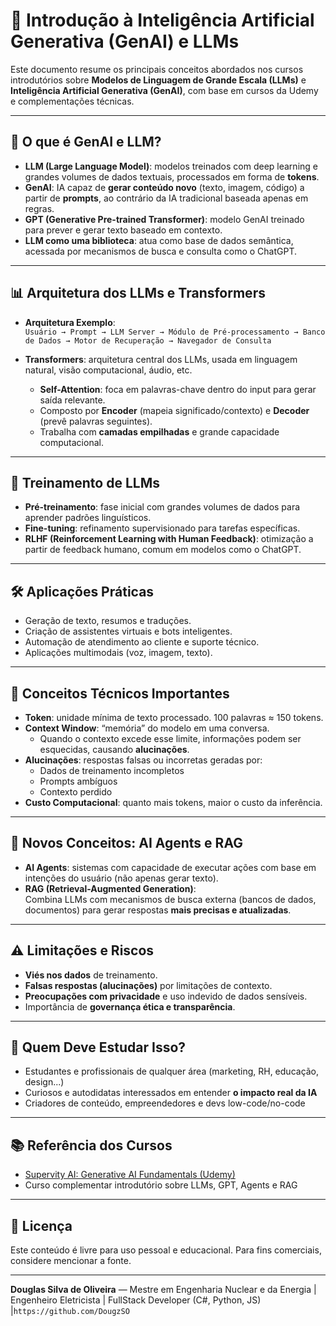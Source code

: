 # 🤖 Introdução à Inteligência Artificial Generativa (GenAI) e LLMs

Este documento resume os principais conceitos abordados nos cursos introdutórios sobre **Modelos de Linguagem de Grande Escala (LLMs)** e **Inteligência Artificial Generativa (GenAI)**, com base em cursos da Udemy e complementações técnicas.

---

## 📌 O que é GenAI e LLM?

- **LLM (Large Language Model)**: modelos treinados com deep learning e grandes volumes de dados textuais, processados em forma de **tokens**.
- **GenAI**: IA capaz de **gerar conteúdo novo** (texto, imagem, código) a partir de **prompts**, ao contrário da IA tradicional baseada apenas em regras.
- **GPT (Generative Pre-trained Transformer)**: modelo GenAI treinado para prever e gerar texto baseado em contexto.
- **LLM como uma biblioteca**: atua como base de dados semântica, acessada por mecanismos de busca e consulta como o ChatGPT.

---

## 📊 Arquitetura dos LLMs e Transformers

- **Arquitetura Exemplo**:  
  `Usuário → Prompt → LLM Server → Módulo de Pré-processamento → Banco de Dados → Motor de Recuperação → Navegador de Consulta`

- **Transformers**: arquitetura central dos LLMs, usada em linguagem natural, visão computacional, áudio, etc.
  - **Self-Attention**: foca em palavras-chave dentro do input para gerar saída relevante.
  - Composto por **Encoder** (mapeia significado/contexto) e **Decoder** (prevê palavras seguintes).
  - Trabalha com **camadas empilhadas** e grande capacidade computacional.

---

## 🧠 Treinamento de LLMs

- **Pré-treinamento**: fase inicial com grandes volumes de dados para aprender padrões linguísticos.
- **Fine-tuning**: refinamento supervisionado para tarefas específicas.
- **RLHF (Reinforcement Learning with Human Feedback)**: otimização a partir de feedback humano, comum em modelos como o ChatGPT.

---

## 🛠️ Aplicações Práticas

- Geração de texto, resumos e traduções.
- Criação de assistentes virtuais e bots inteligentes.
- Automação de atendimento ao cliente e suporte técnico.
- Aplicações multimodais (voz, imagem, texto).

---

## 🧩 Conceitos Técnicos Importantes

- **Token**: unidade mínima de texto processado. 100 palavras ≈ 150 tokens.
- **Context Window**: “memória” do modelo em uma conversa.  
  - Quando o contexto excede esse limite, informações podem ser esquecidas, causando **alucinações**.
- **Alucinações**: respostas falsas ou incorretas geradas por:
  - Dados de treinamento incompletos
  - Prompts ambíguos
  - Contexto perdido
- **Custo Computacional**: quanto mais tokens, maior o custo da inferência.

---

## 🧠 Novos Conceitos: AI Agents e RAG

- **AI Agents**: sistemas com capacidade de executar ações com base em intenções do usuário (não apenas gerar texto).
- **RAG (Retrieval-Augmented Generation)**:  
  Combina LLMs com mecanismos de busca externa (bancos de dados, documentos) para gerar respostas **mais precisas e atualizadas**.

---

## ⚠️ Limitações e Riscos

- **Viés nos dados** de treinamento.
- **Falsas respostas (alucinações)** por limitações de contexto.
- **Preocupações com privacidade** e uso indevido de dados sensíveis.
- Importância de **governança ética e transparência**.

---

## 🧭 Quem Deve Estudar Isso?

- Estudantes e profissionais de qualquer área (marketing, RH, educação, design...)
- Curiosos e autodidatas interessados em entender **o impacto real da IA**
- Criadores de conteúdo, empreendedores e devs low-code/no-code

---

## 📚 Referência dos Cursos

- [Supervity AI: Generative AI Fundamentals (Udemy)](https://www.udemy.com/course/intro-to-large-language-models-llms-v)
- Curso complementar introdutório sobre LLMs, GPT, Agents e RAG

---

## 🧾 Licença

Este conteúdo é livre para uso pessoal e educacional. Para fins comerciais, considere mencionar a fonte.

---

**Douglas Silva de Oliveira** — Mestre em Engenharia Nuclear e da Energia | Engenheiro Eletricista | FullStack Developer (C#, Python, JS) |`https://github.com/DougzSO`
